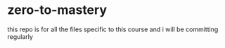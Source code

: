 # zero-to-mastery
this repo is for all the files specific to this course and i will be committing regularly 
